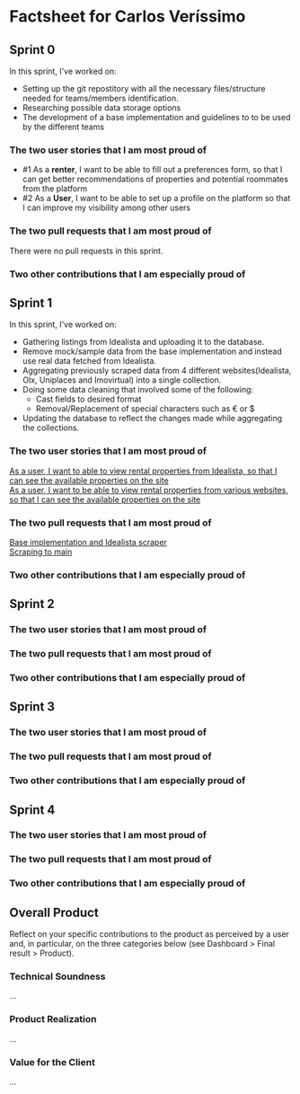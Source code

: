 # Factsheet for Carlos Veríssimo

## Sprint 0

In this sprint, I've worked on:
- Setting up the git repostitory with all the necessary files/structure needed for teams/members identification.
- Researching possible data storage options
- The development of a base implementation and guidelines to to be used by the different teams

### The two user stories that I am most proud of

 * #1 As a **renter**, I want to be able to fill out a preferences form, so that I can get better recommendations of properties and potential roommates from the platform					
 * #2 As a **User**, I want to be able to set up a profile on the platform so that I can improve my visibility among other users					

### The two pull requests that I am most proud of

There were no pull requests in this sprint.

### Two other contributions that I am especially proud of


## Sprint 1

In this sprint, I've worked on:
- Gathering listings from Idealista and uploading it to the database.
- Remove mock/sample data from the base implementation and instead use real data fetched from Idealista.
- Aggregating previously scraped data from 4 different websites(Idealista, Olx, Uniplaces and Imovirtual) into a single collection.
- Doing some data cleaning that involved some of the following:  
  + Cast fields to desired format
  + Removal/Replacement of special characters such as € or $
- Updating the database to reflect the changes made while aggregating the collections.

### The two user stories that I am most proud of

[As a user, I want to able to view rental properties from Idealista, so that I can see the available properties on the site](https://github.com/FEUP-MEIC-DS-2022-1MEIC06/DS/issues/1)  
[As a user, I want to be able to view rental properties from various websites, so that I can see the available properties on the site](https://github.com/FEUP-MEIC-DS-2022-1MEIC06/DS/issues/47)


### The two pull requests that I am most proud of

[Base implementation and Idealista scraper](https://github.com/FEUP-MEIC-DS-2022-1MEIC06/DS/pull/2)  
[Scraping to main](https://github.com/FEUP-MEIC-DS-2022-1MEIC06/DS/pull/22)

### Two other contributions that I am especially proud of


## Sprint 2

### The two user stories that I am most proud of

### The two pull requests that I am most proud of

### Two other contributions that I am especially proud of


## Sprint 3

### The two user stories that I am most proud of

### The two pull requests that I am most proud of

### Two other contributions that I am especially proud of


## Sprint 4

### The two user stories that I am most proud of

### The two pull requests that I am most proud of

### Two other contributions that I am especially proud of


## Overall Product

Reflect on your specific contributions to the product as perceived by a user and, in particular, on the three categories below (see Dashboard > Final result > Product).


### Technical Soundness

...


### Product Realization

...


### Value for the Client

...
